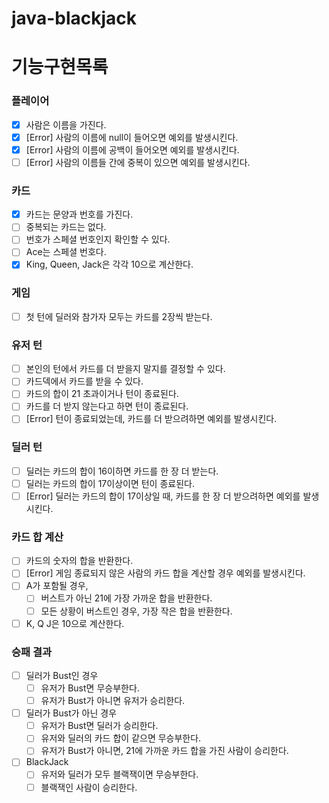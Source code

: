 # java-blackjack

# 기능구현목록

### 플레이어

- [x] 사람은 이름을 가진다.
- [x] [Error] 사람의 이름에 null이 들어오면 예외를 발생시킨다.
- [x] [Error] 사람의 이름에 공백이 들어오면 예외를 발생시킨다.
- [ ] [Error] 사람의 이름들 간에 중복이 있으면 예외를 발생시킨다.

### 카드

- [x] 카드는 문양과 번호를 가진다.
- [ ] 중복되는 카드는 없다.
- [ ] 번호가 스페셜 번호인지 확인할 수 있다.
- [ ] Ace는 스페셜 번호다.
- [x] King, Queen, Jack은 각각 10으로 계산한다.

### 게임

- [ ] 첫 턴에 딜러와 참가자 모두는 카드를 2장씩 받는다.

### 유저 턴

- [ ] 본인의 턴에서 카드를 더 받을지 말지를 결정할 수 있다.
- [ ] 카드덱에서 카드를 받을 수 있다.
- [ ] 카드의 합이 21 초과이거나 턴이 종료된다.
- [ ] 카드를 더 받지 않는다고 하면 턴이 종료된다.
- [ ] [Error] 턴이 종료되었는데, 카드를 더 받으려하면 예외를 발생시킨다.

### 딜러 턴

- [ ] 딜러는 카드의 합이 16이하면 카드를 한 장 더 받는다.
- [ ] 딜러는 카드의 합이 17이상이면 턴이 종료된다.
- [ ] [Error] 딜러는 카드의 합이 17이상일 때, 카드를 한 장 더 받으려하면 예외를 발생시킨다.

### 카드 합 계산

- [ ] 카드의 숫자의 합을 반환한다.
- [ ] [Error] 게임 종료되지 않은 사람의 카드 합을 계산할 경우 예외를 발생시킨다.
- [ ] A가 포함될 경우,
    - [ ] 버스트가 아닌 21에 가장 가까운 합을 반환한다.
    - [ ] 모든 상황이 버스트인 경우, 가장 작은 합을 반환한다.
- [ ] K, Q J은 10으로 계산한다.

### 승패 결과

- [ ] 딜러가 Bust인 경우
    - [ ] 유저가 Bust면 무승부한다.
    - [ ] 유저가 Bust가 아니면 유저가 승리한다.
- [ ] 딜러가 Bust가 아닌 경우
    - [ ] 유저가 Bust면 딜러가 승리한다.
    - [ ] 유저와 딜러의 카드 합이 같으면 무승부한다.
    - [ ] 유저가 Bust가 아니면, 21에 가까운 카드 합을 가진 사람이 승리한다.
- [ ] BlackJack
    - [ ] 유저와 딜러가 모두 블랙잭이면 무승부한다.
    - [ ] 블랙잭인 사람이 승리한다.